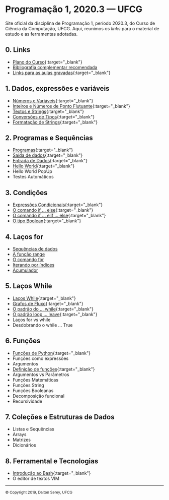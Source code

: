 # Programação 1, 2020.3 — UFCG

Site oficial da disciplina de Programação 1, período 2020.3, do
Curso de Ciência da Computação, UFCG. Aqui, reunimos os _links_
para o material de estudo e as ferramentas adotadas.

## 0. Links
- [Plano do Curso](https://docs.google.com/document/d/1lxPsWJVIjXth5N8otqkujfVZ3YfjFuurt4uJQ1VMAfs/edit?usp=sharing){:target="_blank"}
- [Bibliografia complementar recomendada](bibliografia.html)
- [Links para as aulas gravadas](https://docs.google.com/document/d/1rKRTELm-ZPPgZ5AftsG-viiGjWBT9-j8nMUs2xa97zc/edit?usp=sharing){:target="_blank"}

## 1. Dados, expressões e variáveis
- [Números e Variáveis](https://daltonserey.github.io/prog1/1.1-numeros_e_variaveis/text.html){:target="_blank"}
- [Inteiros e Números de Ponto Flutuante](https://daltonserey.github.io/prog1/1.2-ints_e_floats/text.html){:target="_blank"}
- [Textos e Strings](https://daltonserey.github.io/prog1/1.3-textos_e_strings/text.html){:target="_blank"}
- [Conversões de Tipos](https://daltonserey.github.io/prog1/1.4-conversoes_de_tipos/text.html){:target="_blank"}
- [Formatação de Strings](https://daltonserey.github.io/prog1/1.5-formatacao_de_strings/text.html){:target="_blank"}

## 2. Programas e Sequências
- [Programas](https://daltonserey.github.io/prog1/2.1-introducao_a_programas/text.html){:target="_blank"}
- [Saída de dados](https://daltonserey.github.io/prog1/2.2-saida_de_dados/text.html){:target="_blank"}
- [Entrada de Dados](https://daltonserey.github.io/prog1/2.3-entrada_de_dados/text.html){:target="_blank"}
- [Hello World](https://daltonserey.github.io/prog1/2.4-hello_world/text.html){:target="_blank"}
- Hello World PopUp
- Testes Automáticos

## 3. Condições
- [Expressões Condicionais](https://daltonserey.github.io/prog1/3.1-expressoes_condicionais/text.html){:target="_blank"}
- [O comando if … else](https://daltonserey.github.io/prog1/3.2-if_else/text.html){:target="_blank"}
- [O comando if … elif … else](https://daltonserey.github.io/prog1/3.3-if_elif_else/text.html){:target="_blank"}
- [O tipo Boolean](https://daltonserey.github.io/prog1/3.4-tipo_boolean/text.html){:target="_blank"}

## 4. Laços for
- [Sequências de dados](https://daltonserey.github.io/prog1/antigos/sequencias/text.html)
- [A função range](https://daltonserey.github.io/prog1/antigos/range/text.html)
- [O comando for](https://daltonserey.github.io/prog1/antigos/for_sintaxe_semantica/text.html)
- [Iterando por índices](https://daltonserey.github.io/prog1/antigos/iteracoes_por_indices/text.html)
- [Acumulador](https://daltonserey.github.io/prog1/antigos/padrao_acumulador/text.html)

## 5. Laços While
- [Laços While](https://daltonserey.github.io/prog1/5.1-while/text.html){:target="_blank"}
- [Grafos de Fluxo](https://daltonserey.github.io/prog1/5.2-grafos_de_fluxo/text.html){:target="_blank"}
- [O padrão do … while](https://daltonserey.github.io/prog1/5.3-do_while/text.html){:target="_blank"}
- [O padrão loop … leave](https://daltonserey.github.io/prog1/5.4-loop_leave/text.html){:target="_blank"}
- Laços for vs while
- Desdobrando o while … True

## 6. Funções
- [Funções de Python](https://daltonserey.github.io/prog1/6.1-import_math/text.html){:target="_blank"}
- Funções como expressões
- Argumentos
- [Definição de funções](https://daltonserey.github.io/prog1/6.4-def_sintaxe_semantica/text.html){:target="_blank"}
- Argumentos vs Parâmetros
- Funções Matemáticas
- Funções String
- Funções Booleanas
- Decomposição funcional
- Recursividade

## 7. Coleções e Estruturas de Dados

- Listas e Sequências
- Arrays
- Matrizes
- Dicionários


## 8. Ferramental e Tecnologias
- [Introdução ao Bash](https://daltonserey.github.io/prog1/8.1-bash_introducao/text.html){:target="_blank"}
- O editor de textos VIM

---
<small>&copy; Copyright 2019, Dalton Serey, UFCG</small>
